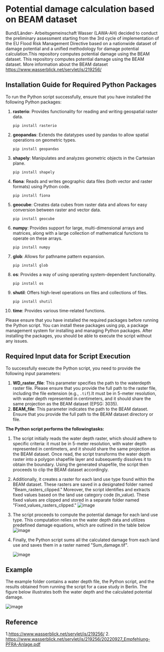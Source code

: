 # Potential damage calculation based on BEAM dataset
Bund/Länder- Arbeitsgemeinschaft Wasser (LAWA-AH) decided to conduct the preliminary assessment starting from the 3rd cycle of implementation of the EU Flood Risk Management Directive based on a nationwide dataset of damage potential and a unified methodology for damage potential calculation.This repository computes potential damage using the BEAM dataset. This repository computes potential damage using the BEAM dataset. More information about the BEAM dataset https://www.wasserblick.net/servlet/is/219256/

## Installation Guide for Required Python Packages

To run the Python script successfully, ensure that you have installed the following Python packages:

1. **rasterio**: Provides functionality for reading and writing geospatial raster data.
    ```
    pip install rasterio
    ```

2. **geopandas**: Extends the datatypes used by pandas to allow spatial operations on geometric types.
    ```
    pip install geopandas
    ```

3. **shapely**: Manipulates and analyzes geometric objects in the Cartesian plane.
    ```
    pip install shapely
    ```

4. **fiona**: Reads and writes geographic data files (both vector and raster formats) using Python code.
    ```
    pip install fiona
    ```

5. **geocube**: Creates data cubes from raster data and allows for easy conversion between raster and vector data.
    ```
    pip install geocube
    ```

6. **numpy**: Provides support for large, multi-dimensional arrays and matrices, along with a large collection of mathematical functions to operate on these arrays.
    ```
    pip install numpy
    ```


7. **glob**: Allows for pathname pattern expansion.
    ```
    pip install glob
    ```

8. **os**: Provides a way of using operating system-dependent functionality.
    ```
    pip install os
    ```

9. **shutil**: Offers high-level operations on files and collections of files.
    ```
    pip install shutil
    ```

10. **time**: Provides various time-related functions.

Please ensure that you have installed the required packages before running the Python script. You can install these packages using pip, a package management system for installing and managing Python packages. After installing the packages, you should be able to execute the script without any issues.




## Required Input data for Script Execution

To successfully execute the Python script, you need to provide the following input parameters:

1. **WD_raster_file**: This parameter specifies the path to the waterdepth raster file. Please ensure that you provide the full path to the raster file, including the file extension (e.g., `.tif`).It must be in 5-meter resolution, with water depth represented in centimeters, and it should share the same projection as the BEAM dataset (EPSG: 3035).
2. **BEAM_file**: This parameter indicates the path to the BEAM dataset. Ensure that you provide the full path to the BEAM dataset directory or file.


**The Python script performs the followingtasks:**
1. The script initially reads the water depth raster, which should adhere to specific criteria: it must be in 5-meter resolution, with water depth represented in centimeters, and it should share the same projection as the BEAM dataset. Once read, the script transforms the water depth raster into a polygon shapefile layer and subsequently dissolves it to obtain the boundary. Using the generated shapefile, the script then proceeds to clip the BEAM dataset accordingly.
2. Additionally, it creates a raster for each land use type found within the BEAM dataset. These rasters are saved in a designated folder named "Beam_rasters_clipped." Moreover, the script identifies and extracts fixed values based on the land use category code (ln_value). These fixed values are clipped and stored in a separate folder named "Fixed_values_rasters_clipped."
   ![image](https://github.com/omarseleem92/Potential_damage/assets/57235564/140261e8-bf70-4ed6-8eb7-26ac29088595)

4. The script proceeds to compute the potential damage for each land use type. This computation relies on the water depth data and utilizes predefined damage equations, which are outlined in the table below
   ![image](https://github.com/omarseleem92/Potential_damage/assets/57235564/161616a2-faff-448b-97c2-a803190d2558)

6. Finally, the Python script sums all the calculated damage from each land use and saves them in a raster named "Sum_damage.tif".

   ![image](https://github.com/omarseleem92/Potential_damage/assets/57235564/66058589-62dd-45cc-943e-df5d99346777)


## Example

The example folder contains a water depth file, the Python script, and the results obtained from running the script for a case study in Berlin. The figure below illustrates both the water depth and the calculated potential damage.

![image](https://github.com/omarseleem92/Potential_damage/assets/57235564/86995303-7f9e-4ecb-a6e8-b940e76a25c9)

## Reference
1.https://www.wasserblick.net/servlet/is/219256/
2. https://www.wasserblick.net/servlet/is/219256/20220927_Empfehlung-PFRA-Anlage.pdf

